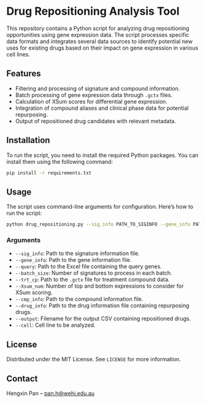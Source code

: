 
# Drug Repositioning Analysis Tool

This repository contains a Python script for analyzing drug repositioning opportunities using gene expression data. The script processes specific data formats and integrates several data sources to identify potential new uses for existing drugs based on their impact on gene expression in various cell lines.

## Features

- Filtering and processing of signature and compound information.
- Batch processing of gene expression data through `.gctx` files.
- Calculation of XSum scores for differential gene expression.
- Integration of compound aliases and clinical phase data for potential repurposing.
- Output of repositioned drug candidates with relevant metadata.

## Installation

To run the script, you need to install the required Python packages. You can install them using the following command:

```bash
pip install -r requirements.txt
```

## Usage

The script uses command-line arguments for configuration. Here’s how to run the script:

```bash
python drug_repositioning.py --sig_info PATH_TO_SIGINFO --gene_info PATH_TO_GENEINFO --query PATH_TO_QUERY --batch_size BATCH_SIZE --trt_cp PATH_TO_GCTX --Xsum_num TOP_N --cmp_info PATH_TO_COMPOUND_INFO --drug_info PATH_TO_DRUG_INFO --output OUTPUT_FILENAME --cell CELL_LINE
```

### Arguments

- `--sig_info`: Path to the signature information file.
- `--gene_info`: Path to the gene information file.
- `--query`: Path to the Excel file containing the query genes.
- `--batch_size`: Number of signatures to process in each batch.
- `--trt_cp`: Path to the `.gctx` file for treatment compound data.
- `--Xsum_num`: Number of top and bottom expressions to consider for XSum scoring.
- `--cmp_info`: Path to the compound information file.
- `--drug_info`: Path to the drug information file containing repurposing drugs.
- `--output`: Filename for the output CSV containing repositioned drugs.
- `--cell`: Cell line to be analyzed.



## License

Distributed under the MIT License. See `LICENSE` for more information.

## Contact

Hengxin Pan – pan.h@wehi.edu.au


